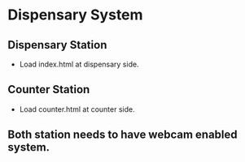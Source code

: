 # Dispensary System

## Dispensary Station

- Load index.html at dispensary side.

## Counter Station

- Load counter.html at counter side.

## Both station needs to have webcam enabled system.
